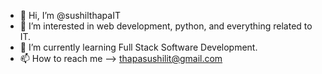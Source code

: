 - 👋 Hi, I’m @sushilthapaIT
- 👀 I’m interested in web development, python, and everything related to IT.
- 🌱 I’m currently learning Full Stack Software Development.
- 📫 How to reach me --> thapasushilit@gmail.com

<!---
sushilthapaIT/sushilthapaIT is a ✨ special ✨ repository because its `README.md` (this file) appears on your GitHub profile.
You can click the Preview link to take a look at your changes.
--->
